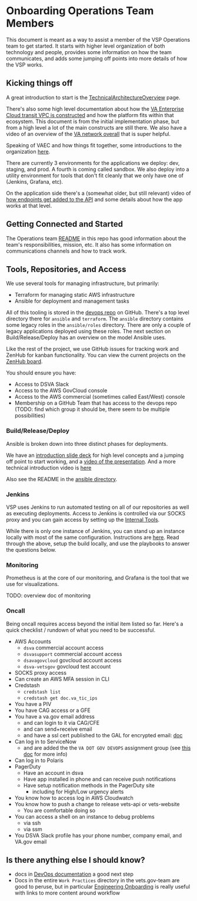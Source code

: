 # Onboarding Operations Team Members

This document is meant as a way to assist a member of the VSP Operations team to get started. It starts with higher level organization of both technology and people, provides some information on how the team communicates, and adds some jumping off points into more details of how the VSP works.

## Kicking things off

A great introduction to start is the [TechnicalArchitectureOverview]() page.

There's also some high level documentation about how the [VA Enterprise Cloud transit VPC is constructed](https://github.com/department-of-veterans-affairs/devops/blob/master/docs/aws-dx-transit-spoke-architecture/architecture.md) and how the platform fits within that ecosystem. This document is from the initial implementation phase, but from a high level a lot of the main constructs are still there. We also have a video of an overview of the [VA network overall](https://dsva.slack.com/archives/C0S6H6BQU/p1569526014067200) that is super helpful.

Speaking of VAEC and how things fit together, some introductions to the organization [here](https://github.com/department-of-veterans-affairs/devops/blob/master/docs/VA-IT-Organization-and-Contacts.md).

There are currently 3 environments for the applications we deploy: dev, staging, and prod. A fourth is coming called sandbox. We also deploy into a utility environment for tools that don't fit cleanly that we only have one of (Jenkins, Grafana, etc).

On the application side there's a (somewhat older, but still relevant) video of [how endpoints get added to the API](https://www.youtube.com/watch?v=V_i8JLXk5rg&feature=youtu.be) and some details about how the app works at that level.

## Getting Connected and Started

The Operations team [README](https://github.com/department-of-veterans-affairs/va.gov-team/blob/master/teams/vsp/teams/operations/README.md) in this repo has good information about the team's responsibilities, mission, etc. It also has some information on communications channels and how to track work.

## Tools, Repositories, and Access

We use several tools for managing infrastructure, but primarily:

- Terraform for managing static AWS infrastructure
- Ansible for deployment and management tasks

All of this tooling is stored in the [devops repo](https://github.com/department-of-veterans-affairs/devops) on GitHub. There's a top level directory there for `ansible` and `terraform`. The `ansible` directory contains some legacy roles in the `ansible/roles` directory. There are only a couple of legacy applications deployed using these roles. The next section on Build/Release/Deploy has an overview on the model Ansible uses.

Like the rest of the project, we use GitHub issues for tracking work and ZenHub for kanban functionality. You can view the current projects on the [ZenHub board](https://app.zenhub.com/workspaces/vsp-5cedc9cce6e3335dc5a49fc4/board?labels=operations&repos=133843125).

You should ensure you have:

- Access to DSVA Slack
- Access to the AWS GovCloud console
- Access to the AWS commercial (sometimes called East/West) console
- Membership on a GitHub Team that has access to the devops repo (TODO: find which group it should be, there seem to be multiple possibilities)

### Build/Release/Deploy

Ansible is broken down into three distinct phases for deployments. 

We have an [introduction slide deck](https://docs.google.com/presentation/d/1LrnoFoa8-Y_ZiVXHCk65lVk0aq1QT6v4KiFvexnF7KI/edit#slide=id.p) for high level concepts and a jumping off point to start working, and a [video of the presentation](https://dsva.slack.com/archives/CJYRZK2HH/p1570562096120000). And a more technical introduction video is [here](https://drive.google.com/file/d/1XthRYrCBIVI6LMQzP4TfL0J2cOuOv2pL/view?ts=5d8feece)

Also see the README in the [ansible directory](https://github.com/department-of-veterans-affairs/devops/tree/master/ansible#buildreleasedeploy).

### Jenkins

VSP uses Jenkins to run automated testing on all of our repositories as well as executing deployments. Access to Jenkins is controlled via our SOCKS proxy and you can gain access by setting up the [Internal Tools](https://github.com/department-of-veterans-affairs/va.gov-team/blob/master/platform/engineering/internal-tools.md).

While there is only one instance of Jenkins, you can stand up an instance locally with most of the same configuration. Instructions are [here](https://github.com/department-of-veterans-affairs/devops/blob/master/docs/Testing%20Jenkins%20Changes.md#run-jenkins-in-vagrant). Read through the above, setup the build locally, and use the playbooks to answer the questions below.

### Monitoring

Prometheus is at the core of our monitoring, and Grafana is the tool that we use for visualizations.

TODO: overview doc of monitoring
 ### Oncall

Being oncall requires access beyond the initial item listed so far.  Here's a quick checklist / rundown of what you need to be successful.

* AWS Accounts
  * `dsva` commercial account access
  * `dsvasupport` commercial account access
  * `dsavagovcloud` govcloud account access
  * `dsva-vetsgov` govcloud test account
* SOCKS proxy access
* Can create an AWS MFA session in CLI 
* Credstash
  * `credstash list`
  * `credstash get doc.va_tic_ips`
* You have a PIV
* You have CAG access or a GFE
* You have a va.gov email address
  * and can login to it via CAG/CFE
  * and can send+receive email
  * and have a ssl cert published to the GAL for encrypted email: [doc](https://github.com/department-of-veterans-affairs/va.gov-team/blob/master/platform/working-with-vsp/onboarding/setup-encrypted-email.md)
* Can log in to ServiceNow
  * and are added the the `VA DOT GOV DEVOPS` assignment group (see [this doc](https://github.com/department-of-veterans-affairs/devops/blob/master/docs/ESECC-lookup.md) for more info)
* Can log in to Polaris
* PagerDuty
  * Have an account in dsva
  * Have app installed in phone and can receive push notifications
  * Have setup notification methods in the PagerDuty site
    * including for High/Low urgency alerts
* You know how to access log in AWS Cloudwatch
* You know how to push a change to release vets-api or vets-website
  * You are comfortable doing so
* You can access a shell on an instance to debug problems
  * via ssh
  * via ssm
* You DSVA Slack profile has your phone number, company email, and VA.gov email 

## Is there anything else I should know?

- docs in [DevOps documentation](https://github.com/department-of-veterans-affairs/devops/tree/master/docs) a good next step
- Docs in the entire `Work Practices` directory in the vets.gov-team are good to peruse, but in particular [Engineering Onboarding](https://github.com/department-of-veterans-affairs/va.gov-team/blob/master/platform/engineering/backend/engineeringonboarding.md) is really useful with links to more content around workflow
